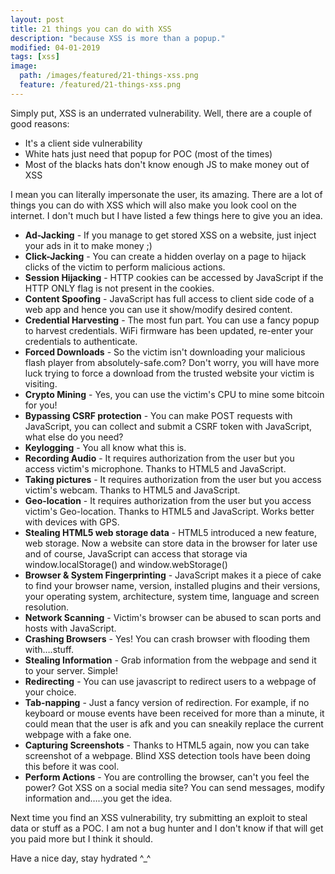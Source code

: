 ```yaml
---
layout: post
title: 21 things you can do with XSS
description: "because XSS is more than a popup."
modified: 04-01-2019
tags: [xss]
image:
  path: /images/featured/21-things-xss.png
  feature: /featured/21-things-xss.png
---
```


Simply put, XSS is an underrated vulnerability. Well,  there are a couple of good reasons:
- It's a client side vulnerability
- White hats just need that popup for POC (most of the times)
- Most of the blacks hats don't know enough JS to make money out of XSS

I mean you can literally impersonate the user, its amazing. There are a lot of  things you can do with XSS which will also make you look cool on the internet. I don't much but I have listed a few things here to give you an idea.

- **Ad-Jacking** - If you manage to get stored XSS on a website, just inject your ads in it to make money ;)
- **Click-Jacking** - You can create a hidden overlay on a page to hijack clicks of the victim to perform malicious actions.
- **Session Hijacking** - HTTP cookies can be accessed by JavaScript if the HTTP ONLY flag is not present in the cookies.
- **Content Spoofing** - JavaScript has full access to client side code of a web app and hence you can use it show/modify desired content.
- **Credential Harvesting** - The most fun part. You can use a fancy popup to harvest credentials. WiFi firmware has been updated, re-enter your credentials to authenticate.
- **Forced Downloads** - So the victim isn't downloading your malicious flash player from absolutely-safe.com? Don't worry, you will have more luck trying to force a download from the trusted website your victim is visiting.
- **Crypto Mining** - Yes, you can use the victim's CPU to mine some bitcoin for you!
- **Bypassing CSRF protection** - You can make POST requests with JavaScript, you can collect and submit a CSRF token with JavaScript, what else do you need?
- **Keylogging** - You all know what this is.
- **Recording Audio** - It requires authorization from the user but you access victim's microphone. Thanks to HTML5 and JavaScript.
- **Taking pictures** - It requires authorization from the user but you access victim's webcam. Thanks to HTML5 and JavaScript.
- **Geo-location** - It requires authorization from the user but you access victim's Geo-location. Thanks to HTML5 and JavaScript. Works better with devices with GPS.
- **Stealing HTML5 web storage data** - HTML5 introduced a new feature, web storage. Now a website can store data in the browser for later use and of course, JavaScript can access that storage via window.localStorage() and window.webStorage()
- **Browser & System Fingerprinting** - JavaScript makes it a piece of cake to find your browser name, version, installed plugins and their versions, your operating system, architecture, system time, language and screen resolution.
- **Network Scanning** - Victim's browser can be abused to scan ports and hosts with JavaScript.
- **Crashing Browsers** - Yes! You can crash browser with flooding them with….stuff.
- **Stealing Information** - Grab information from the webpage and send it to your server. Simple!
- **Redirecting** - You can use javascript to redirect users to a webpage of your choice.
- **Tab-napping** - Just a fancy version of redirection. For example, if no keyboard or mouse events have been received for more than a minute, it could mean that the user is afk and you can sneakily replace the current webpage with a fake one.
- **Capturing Screenshots** - Thanks to HTML5 again, now you can take screenshot of a webpage. Blind XSS detection tools have been doing this before it was cool.
- **Perform Actions** - You are controlling the browser, can't you feel the power? Got XSS on a social media site? You can send messages, modify information and…..you get the idea.

Next time you find an XSS vulnerability, try submitting an exploit to steal data or stuff as a POC. I am not a bug hunter and I don't know if that will get you paid more but I think it should.

Have a nice day, stay hydrated ^_^
